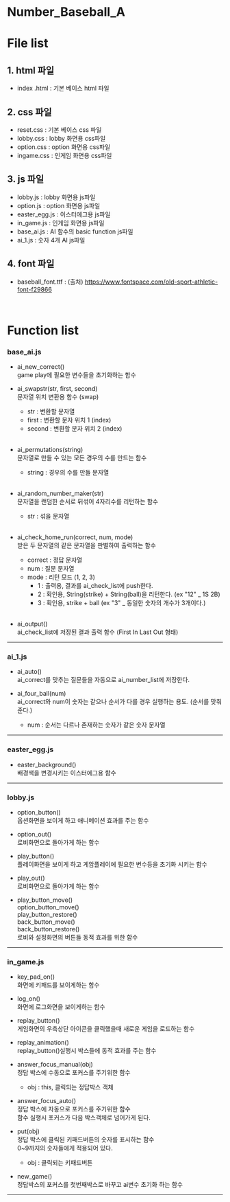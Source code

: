 Number_Baseball_A
================

# File list

## 1. html 파일
- index .html    : 기본 베이스 html 파일

## 2. css 파일
- reset.css     : 기본 베이스 css 파일
- lobby.css     : lobby 화면용 css파일
- option.css    : option 화면용 css파일
- ingame.css    : 인게임 화면용 css파일

## 3. js 파일
- lobby.js      : lobby 화면용 js파일
- option.js     : option 화면용 js파일
- easter_egg.js : 이스터에그용 js파일
- in_game.js    : 인게임 화면용 js파일
- base_ai.js    : AI 함수의 basic function js파일
- ai_1.js       : 숫자 4개 AI js파일

## 4. font 파일
- baseball_font.ttf     : (출처)
https://www.fontspace.com/old-sport-athletic-font-f29866

<br>

# Function list
### base_ai.js

* ai_new_correct()   
	game play에 필요한 변수들을 초기화하는 함수
	<br>

*  ai_swapstr(str, first, second)   
	문자열 위치 변환용 함수 (swap)
	- str : 변환할 문자열
	- first : 변환할 문자 위치 1 (index)
	- second : 변환할 문자 위치 2 (index)
	<br>
                
* ai_permutations(string)   
	문자열로 만들 수 있는 모든 경우의 수를 만드는 함수
	- string : 경우의 수를 만들 문자열
	<br>

* ai_random_number_maker(str)   
	문자열을 랜덤한 순서로 뒤섞어 4자리수를 리턴하는 함수
	- str : 섞을 문자열
	<br>
                
* ai_check_home_run(correct, num, mode)   
	받은 두 문자열의 같은 문자열을 판별하여 출력하는 함수
	- correct : 정답 문자열
	- num : 질문 문자열
	- mode : 리턴 모드 (1, 2, 3)
		- 1 : 출력용, 결과를 ai_check_list에 push한다.
		- 2 : 확인용, String(strike) + String(ball)을 리턴한다. (ex "12" _ 1S 2B)
		- 3 : 확인용, strike + ball (ex "3" _ 동일한 숫자의 개수가 3개이다.)
	<br>

*  ai_output()   
	ai_check_list에 저장된 결과 출력 함수 (First In Last Out 형태)
	
<hr>

### ai_1.js
* ai_auto()   
	ai_correct를 맞추는 질문들을 자동으로 ai_number_list에 저장한다.
	<br>
        
* ai_four_ball(num)   
	ai_correct와 num이 숫자는 같으나 순서가 다를 경우 실행하는 용도. (순서를 맞춰준다.)
	- num : 순서는 다르나 존재하는 숫자가 같은 숫자 문자열
<hr>
    
### easter_egg.js
* easter_background()   
	배경색을 변경시키는 이스터에그용 함수
<hr>

### lobby.js
* option_button()   
	옵션화면을 보이게 하고 애니메이션 효과를 주는 함수
	<br>
	
* option_out()   
	로비화면으로 돌아가게 하는 함수
	<br>
	
* play_button()   
	플레이화면을 보이게 하고 게암플레이에 필요한 변수등을 초기화 시키는 함수
	<br>

* play_out()   
	로비화면으로 돌아가게 하는 함수
	<br>
            
* play_button_move()   
	option_button_move()   
	play_button_restore()   
	back_button_move()   
    back_button_restore()   
	로비와 설정화면의 버튼들 동적 효과를 위한 함수
<hr>
	
### in_game.js    
* key_pad_on()   
	화면에 키패드를 보이게하는 함수
	
* log_on()   
	화면에 로그화면을 보이게하는 함수
	
* replay_button()   
	게임화면의 우측상단 아이콘을 클릭했을때 새로운 게임을 로드하는 함수

* replay_animation()   
	replay_button()실행시 박스들에 동적 효과를 주는 함수
        
* answer_focus_manual(obj)   
	정답 박스에 수동으로 포커스를 주기위한 함수
	- obj : this, 클릭되는 정답박스 객체
        
*	answer_focus_auto()   
	정답 박스에 자동으로 포커스를 주기위한 함수   
	함수 실행시 포커스가 다음 박스객체로 넘어가게 된다.

* put(obj)   
	정답 박스에 클릭된 키패드버튼의 숫자를 표시하는 함수   
	0~9까지의 숫자들에게 적용되어 있다.
	- obj : 클릭되는 키패드버튼
	
* new_game()   
	정답박스의 포커스를 첫번째박스로 바꾸고 ai변수 초기화 하는 함수
<hr>
